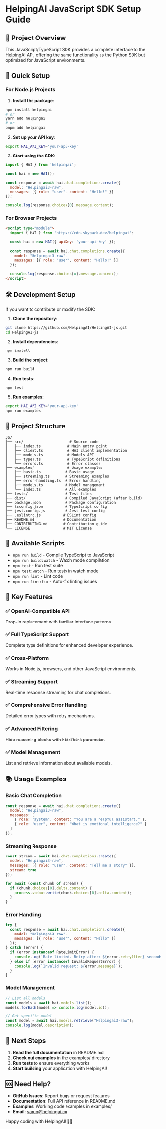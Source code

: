 # HelpingAI JavaScript SDK Setup Guide

## 📁 Project Overview

This JavaScript/TypeScript SDK provides a complete interface to the HelpingAI API, offering the same functionality as the Python SDK but optimized for JavaScript environments.

## 🚀 Quick Setup

### For Node.js Projects

1. **Install the package**:
```bash
npm install helpingai
# or
yarn add helpingai
# or 
pnpm add helpingai
```

2. **Set up your API key**:
```bash
export HAI_API_KEY='your-api-key'
```

3. **Start using the SDK**:
```javascript
import { HAI } from 'helpingai';

const hai = new HAI();

const response = await hai.chat.completions.create({
  model: "Helpingai3-raw",
  messages: [{ role: "user", content: "Hello!" }]
});

console.log(response.choices[0].message.content);
```

### For Browser Projects

```html
<script type="module">
  import { HAI } from 'https://cdn.skypack.dev/helpingai';
  
  const hai = new HAI({ apiKey: 'your-api-key' });
  
  const response = await hai.chat.completions.create({
    model: "Helpingai3-raw",
    messages: [{ role: "user", content: "Hello!" }]
  });
  
  console.log(response.choices[0].message.content);
</script>
```

## 🛠️ Development Setup

If you want to contribute or modify the SDK:

1. **Clone the repository**:
```bash
git clone https://github.com/HelpingAI/HelpingAI-js.git
cd HelpingAI-js
```

2. **Install dependencies**:
```bash
npm install
```

3. **Build the project**:
```bash
npm run build
```

4. **Run tests**:
```bash
npm test
```

5. **Run examples**:
```bash
export HAI_API_KEY='your-api-key'
npm run examples
```

## 📂 Project Structure

```
JS/
├── src/                     # Source code
│   ├── index.ts            # Main entry point
│   ├── client.ts           # HAI client implementation
│   ├── models.ts           # Models API
│   ├── types.ts            # TypeScript definitions
│   └── errors.ts           # Error classes
├── examples/               # Usage examples
│   ├── basic.ts           # Basic usage
│   ├── streaming.ts       # Streaming examples
│   ├── error-handling.ts  # Error handling
│   ├── models.ts          # Model management
│   └── index.ts           # All examples
├── tests/                 # Test files
├── dist/                  # Compiled JavaScript (after build)
├── package.json           # Package configuration
├── tsconfig.json          # TypeScript config
├── jest.config.js         # Jest test config
├── .eslintrc.js          # ESLint config
├── README.md             # Documentation
├── CONTRIBUTING.md       # Contribution guide
└── LICENSE               # MIT License
```

## 🔧 Available Scripts

- `npm run build` - Compile TypeScript to JavaScript
- `npm run build:watch` - Watch mode compilation
- `npm test` - Run test suite
- `npm test:watch` - Run tests in watch mode
- `npm run lint` - Lint code
- `npm run lint:fix` - Auto-fix linting issues

## 🌟 Key Features

### ✅ OpenAI-Compatible API
Drop-in replacement with familiar interface patterns.

### ✅ Full TypeScript Support
Complete type definitions for enhanced developer experience.

### ✅ Cross-Platform
Works in Node.js, browsers, and other JavaScript environments.

### ✅ Streaming Support
Real-time response streaming for chat completions.

### ✅ Comprehensive Error Handling
Detailed error types with retry mechanisms.

### ✅ Advanced Filtering
Hide reasoning blocks with `hideThink` parameter.

### ✅ Model Management
List and retrieve information about available models.

## 📚 Usage Examples

### Basic Chat Completion
```javascript
const response = await hai.chat.completions.create({
  model: "Helpingai3-raw",
  messages: [
    { role: "system", content: "You are a helpful assistant." },
    { role: "user", content: "What is emotional intelligence?" }
  ]
});
```

### Streaming Response
```javascript
const stream = await hai.chat.completions.create({
  model: "Helpingai3-raw",
  messages: [{ role: "user", content: "Tell me a story" }],
  stream: true
});

for await (const chunk of stream) {
  if (chunk.choices[0].delta.content) {
    process.stdout.write(chunk.choices[0].delta.content);
  }
}
```

### Error Handling
```javascript
try {
  const response = await hai.chat.completions.create({
    model: "Helpingai3-raw",
    messages: [{ role: "user", content: "Hello" }]
  });
} catch (error) {
  if (error instanceof RateLimitError) {
    console.log(`Rate limited. Retry after: ${error.retryAfter} seconds`);
  } else if (error instanceof InvalidRequestError) {
    console.log(`Invalid request: ${error.message}`);
  }
}
```

### Model Management
```javascript
// List all models
const models = await hai.models.list();
models.forEach(model => console.log(model.id));

// Get specific model
const model = await hai.models.retrieve("Helpingai3-raw");
console.log(model.description);
```

## 🚀 Next Steps

1. **Read the full documentation** in README.md
2. **Check out examples** in the examples/ directory
3. **Run tests** to ensure everything works
4. **Start building** your application with HelpingAI!

## 🆘 Need Help?

- **GitHub Issues**: Report bugs or request features
- **Documentation**: Full API reference in README.md
- **Examples**: Working code examples in examples/
- **Email**: varun@helpingai.co

Happy coding with HelpingAI! 🤖✨
